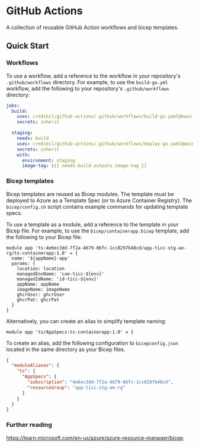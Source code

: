 # GitHub Actions

A collection of reusable GitHub Action workflows and bicep templates.

## Quick Start

### Workflows

To use a workflow, add a reference to the workflow in your repository's `.github/workflows` directory. For example, to use the `build-go.yml` workflow, add the following to your repository's `.github/workflows` directory:

```yaml
jobs:
  build:
    uses: credibil/github-actions/.github/workflows/build-go.yaml@main
    secrets: inherit

  staging:
    needs: build
    uses: credibil/github-actions/.github/workflows/deploy-go.yaml@main
    secrets: inherit
    with:
      environment: staging
      image-tag: ${{ needs.build.outputs.image-tag }}
```

### Bicep templates

Bicep templates are reused as Bicep modules. The template must be deployed to Azure as a Template Spec (or to Azure Container Registry). The `bicep/config.sh` script contains example commands for updating template specs.

To use a template as a module, add a reference to the template in your Bicep file. For example, to use the `bicep/containerapp.bicep` template, add the following to your Bicep file:

```bicep
module app 'ts:4e6ec3dd-7f2a-4679-86fc-1cc8297b48cd/app-ticc-stg-ae-rg/ts-containerapp:1.0' = {
  name: '${appName}-app'
  params: {
    location: location
    managedEnvName: 'cae-ticc-${env}'
    managedIdName: 'id-ticc-${env}'
    appName: appName
    imageName: imageName
    ghcrUser: ghcrUser
    ghcrPat: ghcrPat
  }
}
```

Alternatively, you can create an alias to simplify template naming:

```bicep
module app 'ts/AppSpecs:ts-containerapp:1.0' = {
```

To create an alias, add the following configuration to `bicepconfig.json` located in the same directory as your Bicep files.

```json
{
  "moduleAliases": {
    "ts": {
      "AppSpecs": {
        "subscription": "4e6ec3dd-7f2a-4679-86fc-1cc8297b48cd",
        "resourceGroup": "app-ticc-stg-ae-rg"
      }
    }
  }
}
```

### Further reading

<https://learn.microsoft.com/en-us/azure/azure-resource-manager/bicep>
